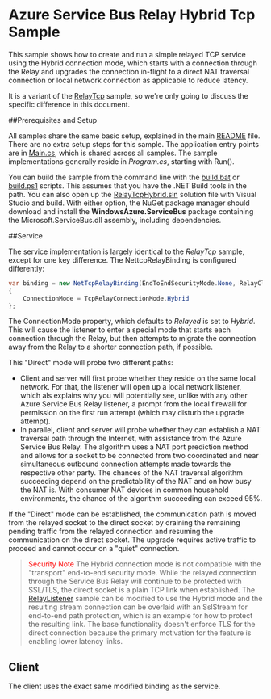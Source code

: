 ﻿# Azure Service Bus Relay Hybrid Tcp Sample

This sample shows how to create and run a simple relayed TCP service using the Hybrid connection mode, which starts with a 
connection through the Relay and upgrades the connection in-flight to a direct NAT traversal 
connection or local network connection as applicable to reduce latency.

It is a variant of the [RelayTcp](../RelayTcp) sample, so we're only going to discuss the specific difference in this document.

##Prerequisites and Setup

All samples share the same basic setup, explained in the main [README](../README.md) file. There are no extra setup steps for this sample.
The application entry points are in [Main.cs](../common/Main.md), which is shared across all samples. The sample implementations generally 
reside in *Program.cs*, starting with Run().    

You can build the sample from the command line with the [build.bat](build.bat) or [build.ps1](build.ps1) scripts. This assumes that you 
have the .NET Build tools in the path. You can also open up the [RelayTcpHybrid.sln](RelayTcpHybrid.sln) solution file with Visual Studio and build.
With either option, the NuGet package manager should download and install the **WindowsAzure.ServiceBus** package containing the 
Microsoft.ServiceBus.dll assembly, including dependencies.     

##Service

The service implementation is largely identical to the *RelayTcp* sample, except for one 
key difference. The NettcpRelayBinding is configured differently:

```csharp
var binding = new NetTcpRelayBinding(EndToEndSecurityMode.None, RelayClientAuthenticationType.RelayAccessToken)
{
    ConnectionMode = TcpRelayConnectionMode.Hybrid
};

```

The ConnectionMode property, which defaults to *Relayed* is set to *Hybrid*. This will cause the listener to 
enter a special mode that starts each connection through the Relay, but then attempts to migrate the connection
away from the Relay to a shorter connection path, if possible. 

This "Direct" mode will probe two different paths:
* Client and server will first probe whether they reside on the same local network. For that, the listener will open up 
a local network listener, which als explains why you will potentially see, unlike with any other Azure Service Bus Relay listener, a
prompt from the local firewall for permission on the first run attempt (which may disturb the upgrade attempt).
* In parallel, client and server will probe whether they can establish a NAT traversal path through the Internet, with
assistance from the Azure Service Bus Relay. The algorithm uses a NAT port prediction method and allows for a socket to be 
connected from two coordinated and near simultaneous outbound connection attempts made towards the respective other party.
The chances of the NAT traversal algorithm succeeding depend on the predictability of the NAT and on how busy the NAT is. 
With consumer NAT devices in common household environments, the chance of the algorithm succeeding can exceed 95%.

If the "Direct" mode can be established, the communication path is moved from the relayed socket to the direct socket 
by draining the remaining pending traffic from the relayed connection and resuming the communication on the direct 
socket. The upgrade requires active traffic to proceed and cannot occur on a "quiet" connection.

> <span style="color:red">Security Note</span>
> The Hybrid connection mode is not compatible with the "transport" end-to-end security mode. While the relayed
> connection through the Service Bus Relay will continue to be protected with SSL/TLS, the direct socket is a 
> plain TCP link when established. 
> The [RelayListener](../RelayListener) sample can be modified to use the Hybrid mode and the resulting stream 
> connection can be overlaid with an SslStream for end-to-end path protection, which is an example for how to
> protect the resulting link.
> The base functionality doesn't enforce TLS for the direct connection because the primary motivation for the 
> feature is enabling lower latency links. 


## Client
        
The client uses the exact same modified binding as the service.

